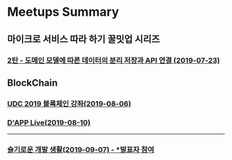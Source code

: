 # Meetups Summary

## 마이크로 서비스 따라 하기 꿀밋업 시리즈

### [2탄 - 도메인 모델에 따른 데이터의 분리 저장과 API 연결 (2019-07-23)](/chapters/micro-services/20190703.md)

## BlockChain

### [UDC 2019 블록체인 강좌(2019-08-06)](/chapters/blockchain/udc2019_20190806.md)

### [D'APP Live(2019-08-10)](/chapters/blockchain/dapplive_20190810.md)

---

### [슬기로운 개발 생활(2019-09-07) - *발표자 참여](/chapters/슬기로운개발생활_20190907.md)
